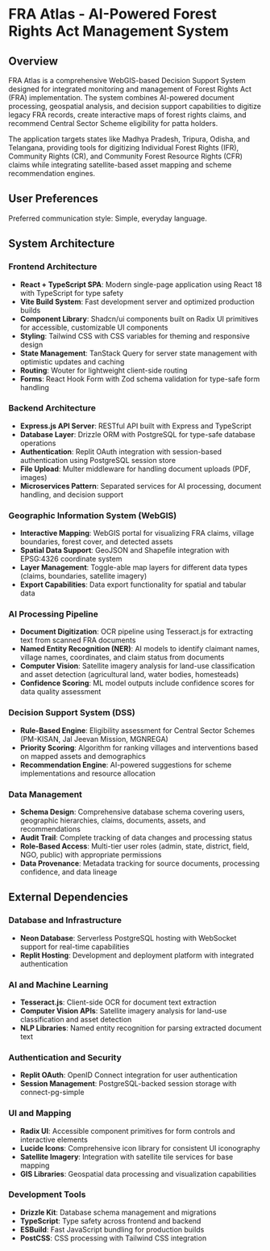 # FRA Atlas - AI-Powered Forest Rights Act Management System

## Overview

FRA Atlas is a comprehensive WebGIS-based Decision Support System designed for integrated monitoring and management of Forest Rights Act (FRA) implementation. The system combines AI-powered document processing, geospatial analysis, and decision support capabilities to digitize legacy FRA records, create interactive maps of forest rights claims, and recommend Central Sector Scheme eligibility for patta holders.

The application targets states like Madhya Pradesh, Tripura, Odisha, and Telangana, providing tools for digitizing Individual Forest Rights (IFR), Community Rights (CR), and Community Forest Resource Rights (CFR) claims while integrating satellite-based asset mapping and scheme recommendation engines.

## User Preferences

Preferred communication style: Simple, everyday language.

## System Architecture

### Frontend Architecture
- **React + TypeScript SPA**: Modern single-page application using React 18 with TypeScript for type safety
- **Vite Build System**: Fast development server and optimized production builds
- **Component Library**: Shadcn/ui components built on Radix UI primitives for accessible, customizable UI components
- **Styling**: Tailwind CSS with CSS variables for theming and responsive design
- **State Management**: TanStack Query for server state management with optimistic updates and caching
- **Routing**: Wouter for lightweight client-side routing
- **Forms**: React Hook Form with Zod schema validation for type-safe form handling

### Backend Architecture
- **Express.js API Server**: RESTful API built with Express and TypeScript
- **Database Layer**: Drizzle ORM with PostgreSQL for type-safe database operations
- **Authentication**: Replit OAuth integration with session-based authentication using PostgreSQL session store
- **File Upload**: Multer middleware for handling document uploads (PDF, images)
- **Microservices Pattern**: Separated services for AI processing, document handling, and decision support

### Geographic Information System (WebGIS)
- **Interactive Mapping**: WebGIS portal for visualizing FRA claims, village boundaries, forest cover, and detected assets
- **Spatial Data Support**: GeoJSON and Shapefile integration with EPSG:4326 coordinate system
- **Layer Management**: Toggle-able map layers for different data types (claims, boundaries, satellite imagery)
- **Export Capabilities**: Data export functionality for spatial and tabular data

### AI Processing Pipeline
- **Document Digitization**: OCR pipeline using Tesseract.js for extracting text from scanned FRA documents
- **Named Entity Recognition (NER)**: AI models to identify claimant names, village names, coordinates, and claim status from documents
- **Computer Vision**: Satellite imagery analysis for land-use classification and asset detection (agricultural land, water bodies, homesteads)
- **Confidence Scoring**: ML model outputs include confidence scores for data quality assessment

### Decision Support System (DSS)
- **Rule-Based Engine**: Eligibility assessment for Central Sector Schemes (PM-KISAN, Jal Jeevan Mission, MGNREGA)
- **Priority Scoring**: Algorithm for ranking villages and interventions based on mapped assets and demographics
- **Recommendation Engine**: AI-powered suggestions for scheme implementations and resource allocation

### Data Management
- **Schema Design**: Comprehensive database schema covering users, geographic hierarchies, claims, documents, assets, and recommendations
- **Audit Trail**: Complete tracking of data changes and processing status
- **Role-Based Access**: Multi-tier user roles (admin, state, district, field, NGO, public) with appropriate permissions
- **Data Provenance**: Metadata tracking for source documents, processing confidence, and data lineage

## External Dependencies

### Database and Infrastructure
- **Neon Database**: Serverless PostgreSQL hosting with WebSocket support for real-time capabilities
- **Replit Hosting**: Development and deployment platform with integrated authentication

### AI and Machine Learning
- **Tesseract.js**: Client-side OCR for document text extraction
- **Computer Vision APIs**: Satellite imagery analysis for land-use classification and asset detection
- **NLP Libraries**: Named entity recognition for parsing extracted document text

### Authentication and Security
- **Replit OAuth**: OpenID Connect integration for user authentication
- **Session Management**: PostgreSQL-backed session storage with connect-pg-simple

### UI and Mapping
- **Radix UI**: Accessible component primitives for form controls and interactive elements
- **Lucide Icons**: Comprehensive icon library for consistent UI iconography
- **Satellite Imagery**: Integration with satellite tile services for base mapping
- **GIS Libraries**: Geospatial data processing and visualization capabilities

### Development Tools
- **Drizzle Kit**: Database schema management and migrations
- **TypeScript**: Type safety across frontend and backend
- **ESBuild**: Fast JavaScript bundling for production builds
- **PostCSS**: CSS processing with Tailwind CSS integration